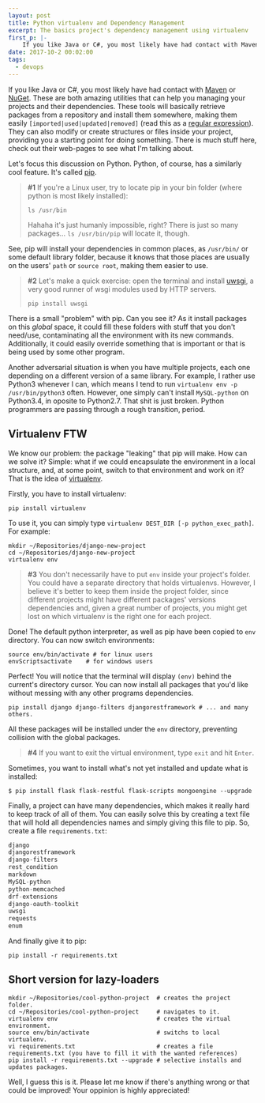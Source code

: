 ```yaml
---
layout: post
title: Python virtualenv and Dependency Management
excerpt: The basics project's dependency management using virtualenv
first_p: |-
    If you like Java or C#, you most likely have had contact with Maven or NuGet. These are both amazing utilities that can help you managing your projects and their dependencies. These tools will basically retrieve packages from a repository and install them somewhere, making them easily <code>[imported|used|updated|removed]</code> (read this as a regular expression). They can also modify or create structures or files inside your project, providing you a starting point for doing something. There is much stuff here, check out their web-pages to see what I'm talking about.
date: 2017-10-2 00:02:00
tags:
  - devops
---
```


<span class="display-6">If</span> you like Java or C#, you most likely have had contact with [Maven](https://maven.apache.org/) or [NuGet](https://www.nuget.org/). These are both amazing utilities that can help you managing your projects and their dependencies. These tools will basically retrieve packages from a repository and install them somewhere, making them easily `[imported|used|updated|removed]` (read this as a [regular expression](http://en.wikipedia.org/wiki/Regular_expression)). They can also modify or create structures or files inside your project, providing you a starting point for doing something. There is much stuff here, check out their web-pages to see what I'm talking about.

Let's focus this discussion on Python. Python, of course, has a similarly cool feature. It's called [pip](https://pypi.python.org/pypi/pip).

> **#1** If you're a Linux user, try to locate pip in your bin folder (where python is most likely installed):
> ```shell
> ls /usr/bin
> ```
> Hahaha it's just humanly impossible, right? There is just so many packages... `ls /usr/bin/pip` will locate it, though.

See, pip will install your dependencies in common places, as `/usr/bin/` or some default library folder, because it knows that those places are usually on the users' `path` or `source root`, making them easier to use.

> **#2** Let's make a quick exercise: open the terminal and install [uwsgi](https://uwsgi-docs.readthedocs.org/en/latest/), a very good runner of wsgi modules used by HTTP servers.
> ```shell
> pip install uwsgi
> ```

There is a small "problem" with pip. Can you see it? As it install packages on this *global* space, it could fill these folders with stuff that you don't need/use, contaminating all the environment with its new commands. Additionally, it could easily override something that is important or that is being used by some other program.


Another adversarial situation is when you have multiple projects, each one depending on a different version of a same library. For example, I rather use Python3 whenever I can, which means I tend to run `virtualenv env -p /usr/bin/python3` often. However, one simply can't install `MySQL-python` on Python3.4, in oposite to Python2.7. That shit is just broken. Python programmers are passing through a rough transition, period.


## Virtualenv FTW

We know our problem: the package "leaking" that pip will make. How can we solve it? Simple: what if we could encapsulate the environment in a local structure, and, at some point, switch to that environment and work on it? That is the idea of [virtualenv](https://virtualenv.pypa.io/en/latest/).

Firstly, you have to install virtualenv:
```shell
pip install virtualenv
```

To use it, you can simply type `virtualenv DEST_DIR [-p python_exec_path]`.
For example:

```shell
mkdir ~/Repositories/django-new-project
cd ~/Repositories/django-new-project
virtualenv env
```
> **#3** You don't necessarily have to put `env` inside your project's folder. You could have a separate directory that holds virtualenvs. However, I believe it's better to keep them inside the project folder, since different projects might have different packages' versions dependencies and, given a great number of projects, you might get lost on which virtualenv is the right one for each project.

Done! The default python interpreter, as well as pip have been copied to `env` directory. You can now switch environments:

```shell
source env/bin/activate # for linux users
envScriptsactivate    # for windows users
```

Perfect! You will notice that the terminal will display `(env)` behind the current's directory cursor. You can now install all packages that you'd like without messing with any other programs dependencies.

```shell
pip install django django-filters djangorestframework # ... and many others.
```

All these packages will be installed under the `env` directory, preventing collision with the global packages.
> **#4** If you want to exit the virtual environment, type `exit` and hit `Enter`.

Sometimes, you want to install what's not yet installed and update what is installed:
```shell
$ pip install flask flask-restful flask-scripts mongoengine --upgrade
```

Finally, a project can have many dependencies, which makes it really hard to keep track of all of them. You can
easily solve this by creating a text file that will hold all dependencies names and simply giving this file to pip.
So, create a file `requirements.txt`:

```python
django
djangorestframework
django-filters
rest_condition
markdown
MySQL-python
python-memcached
drf-extensions
django-oauth-toolkit
uwsgi
requests
enum
```

And finally give it to pip:
```shell
pip install -r requirements.txt
```

## Short version for lazy-loaders
```shell
mkdir ~/Repositories/cool-python-project  # creates the project folder.
cd ~/Repositories/cool-python-project     # navigates to it.
virtualenv env                            # creates the virtual environment.
source env/bin/activate                   # switchs to local virtualenv.
vi requirements.txt                       # creates a file requirements.txt (you have to fill it with the wanted references)
pip install -r requirements.txt --upgrade # selective installs and updates packages.
```

Well, I guess this is it. Please let me know if there's anything wrong or that could be improved! Your oppinion is highly appreciated!
